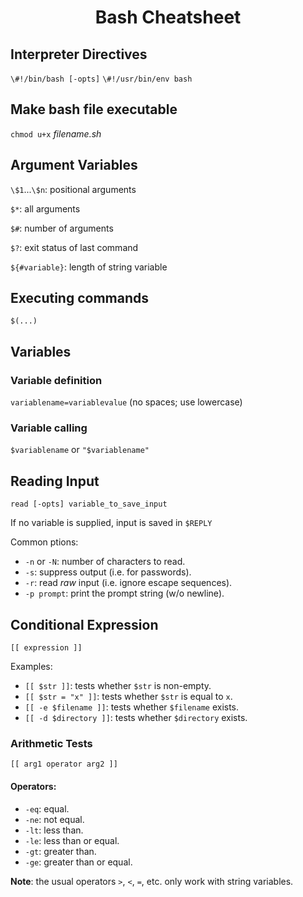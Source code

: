 # <div align="center">Bash Cheatsheet</div>

## Interpreter Directives

`\#!/bin/bash [-opts]`
`\#!/usr/bin/env bash`

## Make bash file executable
`chmod u+x` *filename.sh*

## Argument Variables

`\$1`...`\$n`: positional arguments

`$*`: all arguments

`$#`: number of arguments

`$?`: exit status of last command

`${#variable}`: length of string variable


## Executing commands
`$(...)`

## Variables

### Variable definition
`variablename=variablevalue` (no spaces; use lowercase)

### Variable calling
`$variablename` or `"$variablename"`

## Reading Input
`read [-opts] variable_to_save_input`

If no variable is supplied, input is saved in `$REPLY`

Common ptions:

- `-n` or `-N`: number of characters to read.
- `-s`: suppress output (i.e. for passwords).
- `-r`: read *raw* input (i.e. ignore escape sequences).
- `-p prompt`: print the prompt string (w/o newline).

## Conditional Expression
`[[ expression ]]`

Examples:
- `[[ $str ]]`: tests whether `$str` is non-empty.
- `[[ $str = "x" ]]`: tests whether `$str` is equal to `x`.
- `[[ -e $filename ]]`: tests whether `$filename` exists.
- `[[ -d $directory ]]`: tests whether `$directory` exists.

### Arithmetic Tests
`[[ arg1 operator arg2 ]]`
#### Operators:
- `-eq`: equal.
- `-ne`: not equal.
- `-lt`: less than.
- `-le`: less than or equal.
- `-gt`: greater than.
- `-ge`: greater than or equal.

**Note**: the usual operators `>`, `<`, `=`, etc. only work with string variables.